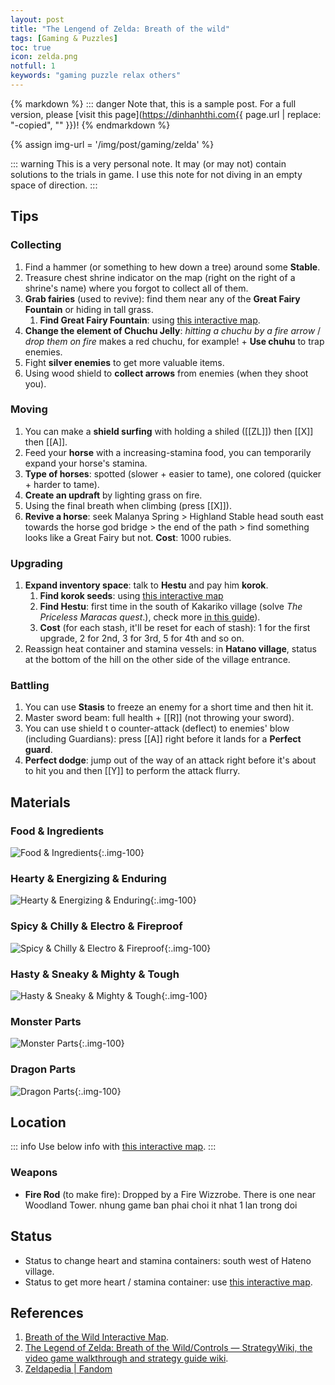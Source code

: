 ```yaml
---
layout: post
title: "The Lengend of Zelda: Breath of the wild"
tags: [Gaming & Puzzles]
toc: true
icon: zelda.png
notfull: 1
keywords: "gaming puzzle relax others"
---
```


{% markdown %}
::: danger
Note that, this is a sample post. For a full version, please [visit this page](https://dinhanhthi.com{{ page.url | replace: "-copied", "" }})!
{% endmarkdown %}

{% assign img-url = '/img/post/gaming/zelda' %}

::: warning
This is a very personal note. It may (or may not) contain solutions to the trials in game. I use this note for not diving in an empty space of direction.
:::

## Tips

### Collecting

1. Find a hammer (or something to hew down a tree) around some **Stable**.
2. Treasure chest shrine indicator on the map (right on the right of a shrine's name) where you forgot to collect all of them.
3. **Grab fairies** (used to revive): find them near any of the **Great Fairy Fountain** or hiding in tall grass.
	1. **Find Great Fairy Fountain**: using [this interactive map](https://www.zeldadungeon.net/breath-of-the-wild-interactive-map/).
4. **Change the element of Chuchu Jelly**: _hitting a chuchu by a fire arrow_ / _drop them on fire_ makes a red chuchu, for example! + **Use chuhu** to trap enemies.
5. Fight **silver enemies** to get more valuable items.
6. Using wood shield to **collect arrows** from enemies (when they shoot you).


### Moving

1. You can make a **shield surfing** with holding a shiled ([[ZL]]) then [[X]] then [[A]].
2. Feed your **horse** with a increasing-stamina food, you can temporarily expand your horse's stamina.
3. **Type of horses**: spotted (slower + easier to tame), one colored (quicker + harder to tame).
4. **Create an updraft** by lighting grass on fire.
5. Using the final breath when climbing (press [[X]]).
6. **Revive a horse**: seek Malanya Spring > Highland Stable head south east towards the horse god bridge > the end of the path > find something looks like a Great Fairy but not. **Cost**: 1000 rubies.


### Upgrading

1. **Expand inventory space**: talk to **Hestu** and pay him **korok**.
	1.  **Find korok seeds**: using [this interactive map](https://www.zeldadungeon.net/breath-of-the-wild-interactive-map/)
	2.  **Find Hestu**: first time in the south of Kakariko village (solve _The Priceless Maracas quest_.), check more [in this guide](https://www.ign.com/wikis/the-legend-of-zelda-breath-of-the-wild/Hestu#Where_Can_You_Find_Hestu.3F)).
	3.  **Cost** (for each stash, it'll be reset for each of stash): 1 for the first upgrade, 2 for 2nd, 3 for 3rd, 5 for 4th and so on.
2. Reassign heat container and stamina vessels: in **Hatano village**, status at the bottom of the hill on the other side of the village entrance.

### Battling

1. You can use **Stasis** to freeze an enemy for a short time and then hit it.
2. Master sword beam: full health + [[R]] (not throwing your sword).
3. You can use shield t	o counter-attack (deflect) to enemies' blow (including Guardians): press [[A]] right before it lands for a **Perfect guard**.
4. **Perfect dodge**: jump out of the way of an attack right before it's about to hit you and then [[Y]] to perform the attack flurry.

## Materials

### Food & Ingredients

![Food & Ingredients]({{img-url}}/food_ingredient.png){:.img-100}

### Hearty & Energizing & Enduring

![Hearty & Energizing & Enduring]({{img-url}}/hearty_energizing_enduring.png){:.img-100}

### Spicy & Chilly & Electro & Fireproof

![Spicy & Chilly & Electro & Fireproof]({{img-url}}/spicy_chilly_electro_fireproof.png){:.img-100}

### Hasty & Sneaky & Mighty & Tough

![Hasty & Sneaky & Mighty & Tough]({{img-url}}/hasty_sneaky_mighty_tough.png){:.img-100}

### Monster Parts

![Monster Parts]({{img-url}}/monster_parts.png){:.img-100}

### Dragon Parts

![Dragon Parts]({{img-url}}/dragon_parts.png){:.img-100}

## Location

::: info
Use below info with [this interactive map](https://www.zeldadungeon.net/breath-of-the-wild-interactive-map/).
:::

### Weapons

- **Fire Rod** (to make fire): Dropped by a Fire Wizzrobe. There is one near Woodland Tower.
nhung game ban phai choi it nhat 1 lan trong doi

## Status

- Status to change heart and stamina containers: south west of Hateno village.
- Status to get more heart / stamina container: use [this interactive map](https://www.zeldadungeon.net/breath-of-the-wild-interactive-map/).

## References

1. [Breath of the Wild Interactive Map](https://www.zeldadungeon.net/breath-of-the-wild-interactive-map/).
2. [The Legend of Zelda: Breath of the Wild/Controls — StrategyWiki, the video game walkthrough and strategy guide wiki](https://strategywiki.org/wiki/The_Legend_of_Zelda:_Breath_of_the_Wild/Controls).
3. [Zeldapedia | Fandom](https://zelda.fandom.com/wiki/Zeldapedia)

